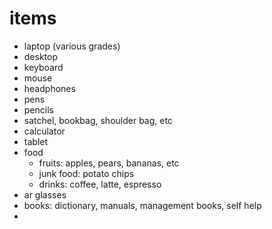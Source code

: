 # items

* laptop (various grades)
* desktop
* keyboard
* mouse
* headphones
* pens
* pencils
* satchel, bookbag, shoulder bag, etc
* calculator
* tablet
* food
  * fruits: apples, pears, bananas, etc
  * junk food: potato chips
  * drinks: coffee, latte, espresso
* ar glasses
* books: dictionary, manuals, management books, self help
* 